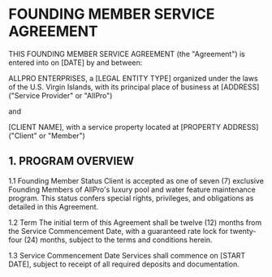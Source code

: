 # FOUNDING MEMBER SERVICE AGREEMENT

THIS FOUNDING MEMBER SERVICE AGREEMENT (the "Agreement") is entered into on [DATE] by and between:

ALLPRO ENTERPRISES, a [LEGAL ENTITY TYPE] organized under the laws of the U.S. Virgin Islands, with its principal place of business at [ADDRESS] ("Service Provider" or "AllPro")

and

[CLIENT NAME], with a service property located at [PROPERTY ADDRESS] ("Client" or "Member")

## 1. PROGRAM OVERVIEW

1.1 Founding Member Status
Client is accepted as one of seven (7) exclusive Founding Members of AllPro's luxury pool and water feature maintenance program. This status confers special rights, privileges, and obligations as detailed in this Agreement.

1.2 Term
The initial term of this Agreement shall be twelve (12) months from the Service Commencement Date, with a guaranteed rate lock for twenty-four (24) months, subject to the terms and conditions herein.

1.3 Service Commencement Date
Services shall commence on [START DATE], subject to receipt of all required deposits and documentation.
